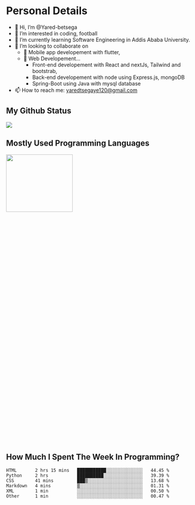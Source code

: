 <h1>Personal Details</h1>

- 👋 Hi, I’m @Yared-betsega
- 👀 I’m interested in coding, football
- 🌱 I’m currently learning Software Engineering in Addis Ababa University.
- 💞️ I’m looking to collaborate on
  - 💞️ Mobile app developement with flutter, 
  - 💞️ Web Developement...
    - Front-end developement with React and nextJs, Tailwind and bootstrab, 
    - Back-end developement with node using Express.js, mongoDB
    - Spring-Boot using Java with mysql database
- 📫 How to reach me: yaredtsegaye120@gmail.com

<h2>My Github Status</h2>
<img src = "https://github-readme-stats.vercel.app/api?username=Yared-betsega&&show_icons=true&title_color=ffffff&icon_color=bb2acf&text_color=daf7dc&bg_color=151515"/>

<h2>Mostly Used Programming Languages</h2>
<img  src="https://wakatime.com/share/@yared/2ea83f02-29da-45b1-ac83-e77e61ce9fc0.svg" width = "60%" height = "20%"/>



<h2>How Much I Spent The Week In Programming?</h2>
<!--START_SECTION:waka-->

```text
HTML       2 hrs 15 mins   ███████████░░░░░░░░░░░░░░   44.45 %
Python     2 hrs           ██████████░░░░░░░░░░░░░░░   39.39 %
CSS        41 mins         ███▒░░░░░░░░░░░░░░░░░░░░░   13.68 %
Markdown   4 mins          ▒░░░░░░░░░░░░░░░░░░░░░░░░   01.31 %
XML        1 min           ░░░░░░░░░░░░░░░░░░░░░░░░░   00.50 %
Other      1 min           ░░░░░░░░░░░░░░░░░░░░░░░░░   00.47 %
```

<!--END_SECTION:waka-->

